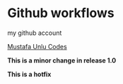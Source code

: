 <h1> Github workflows </h1>

<div> my github account <div>
<p/>
<p/>

<a href = "https://github.com/MustafaUnluCodes">Mustafa Unlu Codes</a>

<p/>

<div>
<strong> This is a minor change in release 1.0 </strong>
<div>

<p/>

<div>
<strong> This is a hotfix </strong>
<div>

